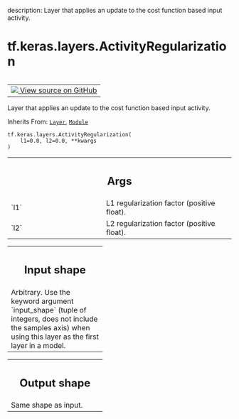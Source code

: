description: Layer that applies an update to the cost function based input activity.

<div itemscope itemtype="http://developers.google.com/ReferenceObject">
<meta itemprop="name" content="tf.keras.layers.ActivityRegularization" />
<meta itemprop="path" content="Stable" />
<meta itemprop="property" content="__init__"/>
</div>

# tf.keras.layers.ActivityRegularization

<!-- Insert buttons and diff -->

<table class="tfo-notebook-buttons tfo-api nocontent" align="left">
<td>
  <a target="_blank" href="https://github.com/keras-team/keras/tree/v2.15.0/keras/layers/regularization/activity_regularization.py#L25-L56">
    <img src="https://www.tensorflow.org/images/GitHub-Mark-32px.png" />
    View source on GitHub
  </a>
</td>
</table>



Layer that applies an update to the cost function based input activity.

Inherits From: [`Layer`](../../../tf/keras/layers/Layer.md), [`Module`](../../../tf/Module.md)

<pre class="devsite-click-to-copy prettyprint lang-py tfo-signature-link">
<code>tf.keras.layers.ActivityRegularization(
    l1=0.0, l2=0.0, **kwargs
)
</code></pre>



<!-- Placeholder for "Used in" -->


<!-- Tabular view -->
 <table class="responsive fixed orange">
<colgroup><col width="214px"><col></colgroup>
<tr><th colspan="2"><h2 class="add-link">Args</h2></th></tr>

<tr>
<td>
`l1`<a id="l1"></a>
</td>
<td>
L1 regularization factor (positive float).
</td>
</tr><tr>
<td>
`l2`<a id="l2"></a>
</td>
<td>
L2 regularization factor (positive float).
</td>
</tr>
</table>



<!-- Tabular view -->
 <table class="responsive fixed orange">
<colgroup><col width="214px"><col></colgroup>
<tr><th colspan="2"><h2 class="add-link">Input shape</h2></th></tr>
<tr class="alt">
<td colspan="2">
Arbitrary. Use the keyword argument `input_shape`
(tuple of integers, does not include the samples axis)
when using this layer as the first layer in a model.
</td>
</tr>

</table>



<!-- Tabular view -->
 <table class="responsive fixed orange">
<colgroup><col width="214px"><col></colgroup>
<tr><th colspan="2"><h2 class="add-link">Output shape</h2></th></tr>
<tr class="alt">
<td colspan="2">
Same shape as input.
</td>
</tr>

</table>



